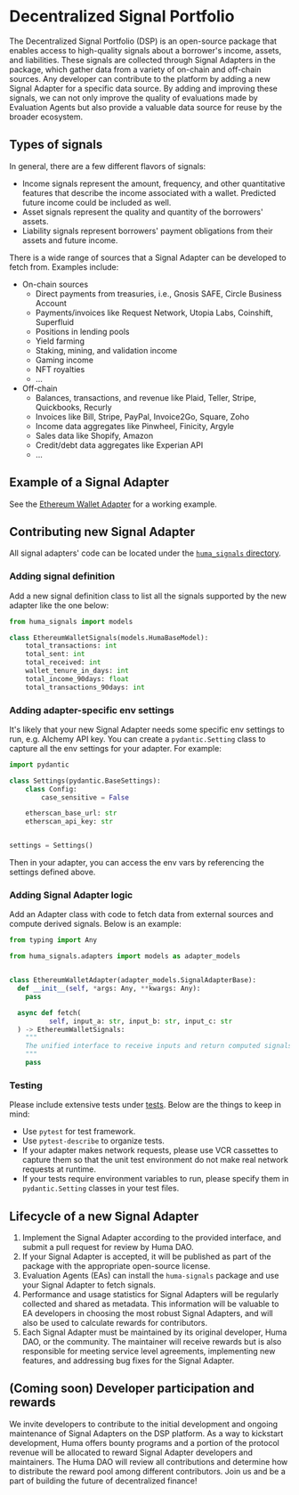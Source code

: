 # Decentralized Signal Portfolio

The Decentralized Signal Portfolio (DSP) is an open-source package that enables access to high-quality signals about a borrower's income, assets, and liabilities. These signals are collected through Signal Adapters in the package, which gather data from a variety of on-chain and off-chain sources. Any developer can contribute to the platform by adding a new Signal Adapter for a specific data source. By adding and improving these signals, we can not only improve the quality of evaluations made by Evaluation Agents but also provide a valuable data source for reuse by the broader ecosystem.

## Types of signals

In general, there are a few different flavors of signals:

- Income signals represent the amount, frequency, and other quantitative features that describe the income associated with a wallet. Predicted future income could be included as well.
- Asset signals represent the quality and quantity of the borrowers' assets.
- Liability signals represent borrowers' payment obligations from their assets and future income.

There is a wide range of sources that a Signal Adapter can be developed to fetch from. Examples include:

- On-chain sources
  - Direct payments from treasuries, i.e., Gnosis SAFE, Circle Business Account
  - Payments/invoices like Request Network, Utopia Labs, Coinshift, Superfluid
  - Positions in lending pools
  - Yield farming
  - Staking, mining, and validation income
  - Gaming income
  - NFT royalties
  - …
- Off-chain
  - Balances, transactions, and revenue like Plaid, Teller, Stripe, Quickbooks, Recurly
  - Invoices like Bill, Stripe, PayPal, Invoice2Go, Square, Zoho
  - Income data aggregates like Pinwheel, Finicity, Argyle
  - Sales data like Shopify, Amazon
  - Credit/debt data aggregates like Experian API
  - …

## Example of a Signal Adapter

See the [Ethereum Wallet Adapter](../huma_signals/adapters/ethereum_wallet) for a working example.

## Contributing new Signal Adapter

All signal adapters' code can be located under the [`huma_signals` directory](../huma_signals/).

### Adding signal definition

Add a new signal definition class to list all the signals supported by the new adapter like the one below:

```python
from huma_signals import models

class EthereumWalletSignals(models.HumaBaseModel):
    total_transactions: int
    total_sent: int
    total_received: int
    wallet_tenure_in_days: int
    total_income_90days: float
    total_transactions_90days: int
```

### Adding adapter-specific env settings

It's likely that your new Signal Adapter needs some specific env settings to run, e.g. Alchemy API key. You can create a `pydantic.Setting` class to capture all the env settings for your adapter. For example:

```python
import pydantic

class Settings(pydantic.BaseSettings):
    class Config:
        case_sensitive = False

    etherscan_base_url: str
    etherscan_api_key: str


settings = Settings()
```

Then in your adapter, you can access the env vars by referencing the settings defined above.

### Adding Signal Adapter logic

Add an Adapter class with code to fetch data from external sources and compute derived signals. Below is an example:

```python
from typing import Any

from huma_signals.adapters import models as adapter_models


class EthereumWalletAdapter(adapter_models.SignalAdapterBase):
  def __init__(self, *args: Any, **kwargs: Any):
    pass

  async def fetch(
          self, input_a: str, input_b: str, input_c: str
  ) -> EthereumWalletSignals:
    """
    The unified interface to receive inputs and return computed signals.
    """
    pass
```

### Testing

Please include extensive tests under [tests](../tests). Below are the things to keep in mind:

- Use `pytest` for test framework.
- Use `pytest-describe` to organize tests.
- If your adapter makes network requests, please use VCR cassettes to capture them so that the unit test environment do not make real network requests at runtime.
- If your tests require environment variables to run, please specify them in `pydantic.Setting` classes in your test files.

## Lifecycle of a new Signal Adapter

1. Implement the Signal Adapter according to the provided interface, and submit a pull request for review by Huma DAO.
2. If your Signal Adapter is accepted, it will be published as part of the package with the appropriate open-source license.
3. Evaluation Agents (EAs) can install the `huma-signals` package and use your Signal Adapter to fetch signals.
4. Performance and usage statistics for Signal Adapters will be regularly collected and shared as metadata. This information will be valuable to EA developers in choosing the most robust Signal Adapters, and will also be used to calculate rewards for contributors.
5. Each Signal Adapter must be maintained by its original developer, Huma DAO, or the community. The maintainer will receive rewards but is also responsible for meeting service level agreements, implementing new features, and addressing bug fixes for the Signal Adapter.

## (Coming soon) Developer participation and rewards

We invite developers to contribute to the initial development and ongoing maintenance of Signal Adapters on the DSP platform. As a way to kickstart development, Huma offers bounty programs and a portion of the protocol revenue will be allocated to reward Signal Adapter developers and maintainers. The Huma DAO will review all contributions and determine how to distribute the reward pool among different contributors. Join us and be a part of building the future of decentralized finance!
